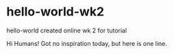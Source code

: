 # hello-world-wk2
hello-world created online wk 2 for tutorial

Hi Humans!
Got no inspiration today, but here is one line.
